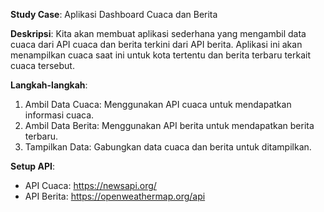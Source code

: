 **Study Case**: Aplikasi Dashboard Cuaca dan Berita

**Deskripsi**: Kita akan membuat aplikasi sederhana yang mengambil data cuaca dari API cuaca dan berita terkini dari API berita. Aplikasi ini akan menampilkan cuaca saat ini untuk kota tertentu dan berita terbaru terkait cuaca tersebut.

**Langkah-langkah**:
1. Ambil Data Cuaca: Menggunakan API cuaca untuk mendapatkan informasi cuaca.
2. Ambil Data Berita: Menggunakan API berita untuk mendapatkan berita terbaru.
3. Tampilkan Data: Gabungkan data cuaca dan berita untuk ditampilkan.

**Setup API**:
- API Cuaca: https://newsapi.org/
- API Berita: https://openweathermap.org/api